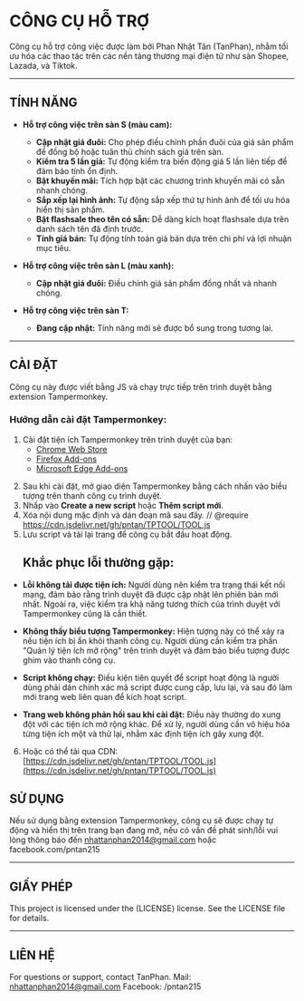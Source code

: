 # CÔNG CỤ HỖ TRỢ

Công cụ hỗ trợ công việc được làm bởi Phan Nhật Tân (TanPhan), nhằm tối ưu hóa các thao tác trên các nền tảng thương mại điện tử như sàn Shopee, Lazada, và Tiktok.

---

## TÍNH NĂNG

- **Hỗ trợ công việc trên sàn S (màu cam):**

  - **Cập nhật giá đuôi:** Cho phép điều chỉnh phần đuôi của giá sản phẩm để đồng bộ hoặc tuân thủ chính sách giá trên sàn.
  - **Kiểm tra 5 lần giá:** Tự động kiểm tra biến động giá 5 lần liên tiếp để đảm bảo tính ổn định.
  - **Bật khuyến mãi:** Tích hợp bật các chương trình khuyến mãi có sẵn nhanh chóng.
  - **Sắp xếp lại hình ảnh:** Tự động sắp xếp thứ tự hình ảnh để tối ưu hóa hiển thị sản phẩm.
  - **Bật flashsale theo tên có sẵn:** Dễ dàng kích hoạt flashsale dựa trên danh sách tên đã định trước.
  - **Tính giá bán:** Tự động tính toán giá bán dựa trên chi phí và lợi nhuận mục tiêu.

- **Hỗ trợ công việc trên sàn L (màu xanh):**

  - **Cập nhật giá đuôi:** Điều chỉnh giá sản phẩm đồng nhất và nhanh chóng.

- **Hỗ trợ công việc trên sàn T:**

  - **Đang cập nhật:** Tính năng mới sẽ được bổ sung trong tương lai.

---

## CÀI ĐẶT

Công cụ này được viết bằng JS và chạy trực tiếp trên trình duyệt bằng extension Tampermonkey.

### Hướng dẫn cài đặt Tampermonkey:

1. Cài đặt tiện ích Tampermonkey trên trình duyệt của bạn:
   - [Chrome Web Store](https://chrome.google.com/webstore/detail/tampermonkey/dhdgffkkebhmkfjojejmpbldmpobfkfo?hl=en)
   - [Firefox Add-ons](https://addons.mozilla.org/en-US/firefox/addon/tampermonkey/)
   - [Microsoft Edge Add-ons](https://microsoftedge.microsoft.com/addons/detail/tampermonkey)

2) Sau khi cài đặt, mở giao diện Tampermonkey bằng cách nhấn vào biểu tượng trên thanh công cụ trình duyệt.
3) Nhấp vào **Create a new script** hoặc **Thêm script mới**.
4) Xóa nội dung mặc định và dán đoạn mã sau đây.
   // @require      https://cdn.jsdelivr.net/gh/pntan/TPTOOL/TOOL.js
5) Lưu script và tải lại trang để công cụ bắt đầu hoạt động.
   ## **Khắc phục lỗi thường gặp:**

- **Lỗi không tải được tiện ích:** Người dùng nên kiểm tra trạng thái kết nối mạng, đảm bảo rằng trình duyệt đã được cập nhật lên phiên bản mới nhất. Ngoài ra, việc kiểm tra khả năng tương thích của trình duyệt với Tampermonkey cũng là cần thiết.

- **Không thấy biểu tượng Tampermonkey:** Hiện tượng này có thể xảy ra nếu tiện ích bị ẩn khỏi thanh công cụ. Người dùng cần kiểm tra phần "Quản lý tiện ích mở rộng" trên trình duyệt và đảm bảo biểu tượng được ghim vào thanh công cụ.

- **Script không chạy:** Điều kiện tiên quyết để script hoạt động là người dùng phải dán chính xác mã script được cung cấp, lưu lại, và sau đó làm mới trang web liên quan để kích hoạt script.

- **Trang web không phản hồi sau khi cài đặt:** Điều này thường do xung đột với các tiện ích mở rộng khác. Để xử lý, người dùng cần vô hiệu hóa từng tiện ích một và thử lại, nhằm xác định tiện ích gây xung đột.
6) Hoặc có thể tải qua CDN:
  [https://cdn.jsdelivr.net/gh/pntan/TPTOOL/TOOL.js](https://cdn.jsdelivr.net/gh/pntan/TPTOOL/TOOL.js)

## SỬ DỤNG

Nếu sử dụng bằng extension Tampermonkey, công cụ sẽ được chạy tự động và hiển thị trên trang bạn đang mở, nếu có vấn đề phát sinh/lỗi vui lòng thông báo đến [nhattanphan2014@gmail.com](mailto\:nhattanphan2014@gmail.com) hoặc facebook.com/pntan215

---

## GIẤY PHÉP

This project is licensed under the (LICENSE) license. See the LICENSE file for details.

---

## LIÊN HỆ

For questions or support, contact TanPhan.
Mail: [nhattanphan2014@gmail.com](mailto\:nhattanphan2014@gmail.com)
Facebook: /pntan215

